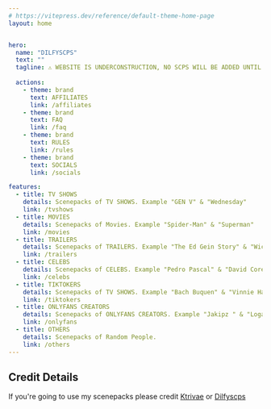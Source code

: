 ```yaml
---
# https://vitepress.dev/reference/default-theme-home-page
layout: home


hero:
  name: "DILFYSCPS"
  text: ""
  tagline: ⚠️ WEBSITE IS UNDERCONSTRUCTION, NO SCPS WILL BE ADDED UNTIL ITS FULLY REDONE! ⚠️
  
  actions:
    - theme: brand
      text: AFFILIATES
      link: /affiliates
    - theme: brand
      text: FAQ
      link: /faq
    - theme: brand
      text: RULES
      link: /rules
    - theme: brand
      text: SOCIALS
      link: /socials

features:
  - title: TV SHOWS
    details: Scenepacks of TV SHOWS. Example "GEN V" & "Wednesday"
    link: /tvshows
  - title: MOVIES
    details: Scenepacks of Movies. Example "Spider-Man" & "Superman"
    link: /movies
  - title: TRAILERS
    details: Scenepacks of TRAILERS. Example "The Ed Gein Story" & "Wicked For Good"
    link: /trailers
  - title: CELEBS
    details: Scenepacks of CELEBS. Example "Pedro Pascal" & "David Corenswet"
    link: /celebs
  - title: TIKTOKERS
    details: Scenepacks of TV SHOWS. Example "Bach Buquen" & "Vinnie Hacker"
    link: /tiktokers
  - title: ONLYFANS CREATORS
    details: Scenepacks of ONLYFANS CREATORS. Example "Jakipz " & "Loganwall"
    link: /onlyfans
  - title: OTHERS
    details: Scenepacks of Random People.
    link: /others
---
```



## Credit Details
If you're going to use my scenepacks please credit [Ktrivae](https://tiktok.com/@ktrivae) or [Dilfyscps](https://www.instagram.com/dilfyscps/)